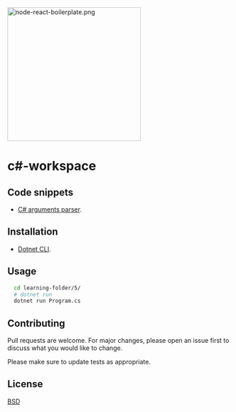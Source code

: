 <img src="https://github.com/kkamara/useful/blob/main/node-react-boilerplate.png?raw=true" alt="node-react-boilerplate.png" width="300px" />

# c#-workspace



## Code snippets

* [C# arguments parser](https://github.com/kkamara/playground/blob/main/c%23/learning-folder/8/Program.cs).

## Installation

* [Dotnet CLI](https://dotnet.microsoft.com/en-us/download).

## Usage

```bash
  cd learning-folder/5/
  # dotnet run
  dotnet run Program.cs
```

## Contributing
Pull requests are welcome. For major changes, please open an issue first to discuss what you would like to change.

Please make sure to update tests as appropriate.

## License
[BSD](https://opensource.org/licenses/BSD-3-Clause)
